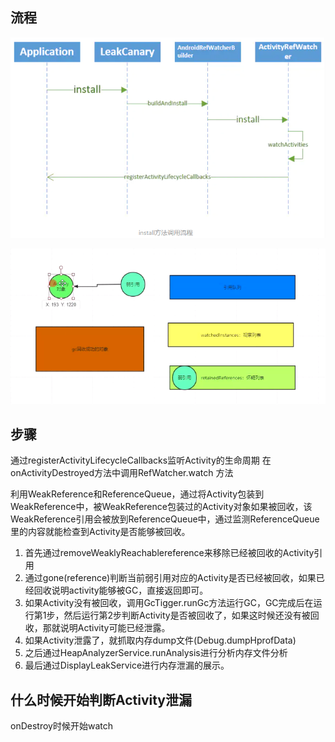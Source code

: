 ## 流程
![4086f12d6c27089dcd411604f90a250](/assets/4086f12d6c27089dcd411604f90a250.png)

![50594106c71a414bbdb5b3bdb1a4411](/assets/50594106c71a414bbdb5b3bdb1a4411.png)

## 步骤
通过registerActivityLifecycleCallbacks监听Activity的生命周期
在onActivityDestroyed方法中调用RefWatcher.watch 方法



利用WeakReference和ReferenceQueue，通过将Activity包装到WeakReference中，被WeakReference包装过的Activity对象如果被回收，该WeakReference引用会被放到ReferenceQueue中，通过监测ReferenceQueue里的内容就能检查到Activity是否能够被回收。


1. 首先通过removeWeaklyReachablereference来移除已经被回收的Activity引用
2. 通过gone(reference)判断当前弱引用对应的Activity是否已经被回收，如果已经回收说明activity能够被GC，直接返回即可。
3. 如果Activity没有被回收，调用GcTigger.runGc方法运行GC，GC完成后在运行第1步，然后运行第2步判断Activity是否被回收了，如果这时候还没有被回收，那就说明Activity可能已经泄露。
4. 如果Activity泄露了，就抓取内存dump文件(Debug.dumpHprofData)
5. 之后通过HeapAnalyzerService.runAnalysis进行分析内存文件分析
6. 最后通过DisplayLeakService进行内存泄漏的展示。


## 什么时候开始判断Activity泄漏
onDestroy时候开始watch
